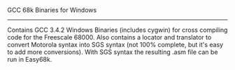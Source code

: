 GCC 68k Binaries for Windows

---


Contains GCC 3.4.2 Windows Binaries (includes cygwin) for cross compiling code for the Freescale 68000. Also contains a locator and translator to convert Motorola syntax into SGS syntax (not 100% complete, but it's easy to add more conversions). With SGS syntax the resulting .asm file can be run in Easy68k.